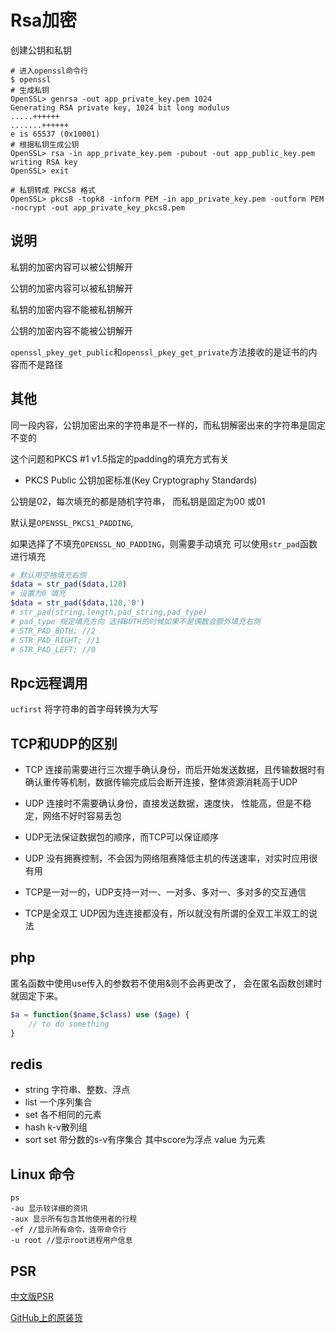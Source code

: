 # Rsa加密


创建公钥和私钥

```shell
# 进入openssl命令行
$ openssl
# 生成私钥
OpenSSL> genrsa -out app_private_key.pem 1024
Generating RSA private key, 1024 bit long modulus
.....++++++
.......++++++
e is 65537 (0x10001)
# 根据私钥生成公钥
OpenSSL> rsa -in app_private_key.pem -pubout -out app_public_key.pem
writing RSA key
OpenSSL> exit
```

```shell
# 私钥转成 PKCS8 格式
OpenSSL> pkcs8 -topk8 -inform PEM -in app_private_key.pem -outform PEM -nocrypt -out app_private_key_pkcs8.pem 
```

## 说明

私钥的加密内容可以被公钥解开

公钥的加密内容可以被私钥解开

私钥的加密内容不能被私钥解开

公钥的加密内容不能被公钥解开

`openssl_pkey_get_public`和`openssl_pkey_get_private`方法接收的是证书的内容而不是路径

## 其他

同一段内容，公钥加密出来的字符串是不一样的，而私钥解密出来的字符串是固定不变的

这个问题和PKCS #1 v1.5指定的padding的填充方式有关

- PKCS Public 公钥加密标准(Key Cryptography Standards)

公钥是02，每次填充的都是随机字符串， 而私钥是固定为00 或01

默认是`OPENSSL_PKCS1_PADDING`,

如果选择了不填充`OPENSSL_NO_PADDING`，则需要手动填充
可以使用`str_pad`函数进行填充
```php
# 默认用空格填充右侧
$data = str_pad($data,128)
# 设置为0 填充
$data = str_pad($data,128,'0')
# str_pad(string,length,pad_string,pad_type)
# pad_type 规定填充方向 选择BOTH的时候如果不是偶数会额外填充右侧
# STR_PAD_BOTH; //2
# STR_PAD_RIGHT; //1
# STR_PAD_LEFT; //0
```


## Rpc远程调用

`ucfirst`
将字符串的首字母转换为大写



## TCP和UDP的区别

* TCP 连接前需要进行三次握手确认身份，而后开始发送数据，且传输数据时有确认重传等机制，数据传输完成后会断开连接，整体资源消耗高于UDP

* UDP 连接时不需要确认身份，直接发送数据，速度快， 性能高，但是不稳定，网络不好时容易丢包

* UDP无法保证数据包的顺序，而TCP可以保证顺序

* UDP 没有拥赛控制，不会因为网络阻赛降低主机的传送速率，对实时应用很有用

* TCP是一对一的，UDP支持一对一、一对多、多对一、多对多的交互通信

* TCP是全双工 UDP因为连连接都没有，所以就没有所谓的全双工半双工的说法

## php

匿名函数中使用use传入的参数若不使用&则不会再更改了， 会在匿名函数创建时就固定下来。
```php
$a = function($name,$class) use ($age) {
	// to do something
}
```


## redis

- string 字符串、整数、浮点
- list 一个序列集合
- set 各不相同的元素
- hash k-v散列组
- sort set 带分数的s-v有序集合 其中score为浮点 value 为元素

##  Linux 命令

```shell
ps
-au 显示较详细的资讯
-aux 显示所有包含其他使用者的行程
-ef //显示所有命令，连带命令行
-u root //显示root进程用户信息
```

## PSR

[中文版PSR](http://psr.phphub.org/)  

[GitHub上的原装货](https://github.com/php-fig/fig-standards/tree/master/accepted)  

